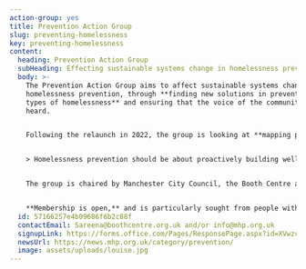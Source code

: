 ```yaml
---
action-group: yes
title: Prevention Action Group
slug: preventing-homelessness
key: preventing-homelessness
content:
  heading: Prevention Action Group
  subHeading: Effecting sustainable systems change in homelessness prevention
  body: >-
    The Prevention Action Group aims to affect sustainable systems change in
    homelessness prevention, through **finding new solutions in preventing all
    types of homelessness** and ensuring that the voice of the community is
    heard.  


    Following the relaunch in 2022, the group is looking at **mapping prevention services across the city, and lobbying for systems change.** 


    > Homelessness prevention should be about proactively building wellbeing and participation, as well as taking steps to respond effectively when people need help.


    The group is chaired by Manchester City Council, the Booth Centre and Mustard Tree, and a wide range of services and individuals attend, including from Barnabus, Lifeshare, Manchester Women’s Aid and Back on Track.


    **Membership is open,** and is particularly sought from people with personal experience of homelessness and homeless services in Manchester, and from people working in the sector.
  id: 57166257e4b09686f6b2c88f
  contactEmail: Sareena@boothcentre.org.uk and/or info@mhp.org.uk
  signupLink: https://forms.office.com/Pages/ResponsePage.aspx?id=XVwzcf1bkE61VN8N5KjjQjkoCHBJKMVKuWG3gz25EypUM1gxNTZLNUgwS0tGNUhNVkExNUJPRkY5Ni4u
  newsUrl: https://news.mhp.org.uk/category/prevention/
  image: assets/uploads/louise.jpg
---
```


